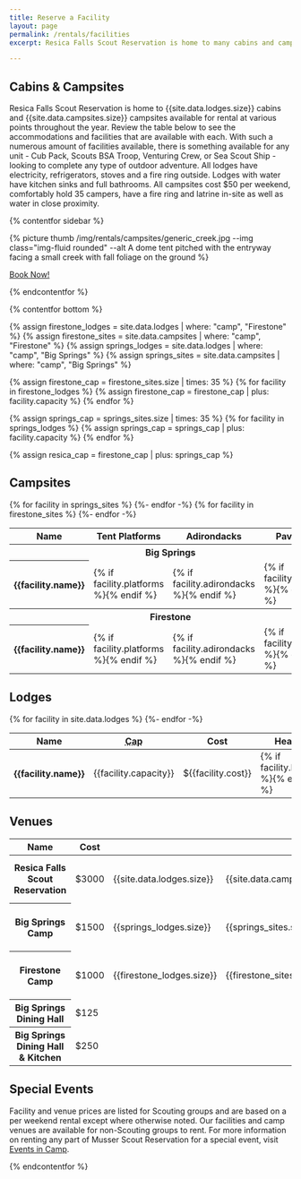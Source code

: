 ```yaml
---
title: Reserve a Facility
layout: page
permalink: /rentals/facilities
excerpt: Resica Falls Scout Reservation is home to many cabins and campsites available for rental throughout the year.

---
```


## Cabins & Campsites
Resica Falls Scout Reservation is home to {{site.data.lodges.size}} cabins and {{site.data.campsites.size}} campsites available for rental at various points throughout the year. Review the table below to see the accommodations and facilities that are available with each. With such a numerous amount of facilities available, there is something available for any unit - Cub Pack, Scouts BSA Troop, Venturing Crew, or Sea Scout Ship - looking to complete any type of outdoor adventure. All lodges have electricity, refrigerators, stoves and a fire ring outside. Lodges with water have kitchen sinks and full bathrooms. All campsites cost $50 per weekend, comfortably hold 35 campers, have a fire ring and latrine in-site as well as water in close proximity.

{% contentfor sidebar %}

{% picture thumb /img/rentals/campsites/generic_creek.jpg --img class="img-fluid rounded" --alt A dome tent pitched with the entryway facing a small creek with fall foliage on the ground %}

<a class="btn btn-primary btn-block" href="https://colbsa.doubleknot.com/facilitysearch/2849" target="_blank">Book Now!</a>

{% endcontentfor %}

{% contentfor bottom %}

{% assign firestone_lodges = site.data.lodges | where: "camp", "Firestone" %}
{% assign firestone_sites = site.data.campsites | where: "camp", "Firestone" %}
{% assign springs_lodges = site.data.lodges | where: "camp", "Big Springs" %}
{% assign springs_sites = site.data.campsites | where: "camp", "Big Springs" %}

{% assign firestone_cap = firestone_sites.size | times: 35 %}
{% for facility in firestone_lodges %}
  {% assign firestone_cap = firestone_cap | plus: facility.capacity %}
{% endfor %}

{% assign springs_cap = springs_sites.size | times: 35 %}
{% for facility in springs_lodges %}
  {% assign springs_cap = springs_cap | plus: facility.capacity %}
{% endfor %}

{% assign resica_cap = firestone_cap | plus: springs_cap %}

<div class="row">
  <div class="col-md-6">
    <h2>Campsites</h2>
    <table class="table table-responsive table-sm text-center">
      <thead>
        <tr class="text-nowrap">
          <th class="text-left" scope="col">Name</th>
          <th scope="col">Tent Platforms</th>
          <th scope="col">Adirondacks</th>
          <th scope="col">Pavilions</th>
        </tr>
      </thead>
      <tbody>
        <tr>
          <th scope="row" colspan="4" class="table-active">Big Springs</th>
        </tr>
      {% for facility in springs_sites %}
        <tr>
          <th class="text-nowrap text-left" scope="row">{{facility.name}}</th>
          <td>{% if facility.platforms %}<i class="fa fa-check"></i>{% endif %}</td>
          <td>{% if facility.adirondacks %}<i class="fa fa-check"></i>{% endif %}</td>
          <td>{% if facility.pavilion %}<i class="fa fa-check"></i>{% endif %}</td>
        </tr>
      {%- endfor -%}
        <tr>
          <th scope="row" colspan="4" class="table-active">Firestone</th>
        </tr>
      {% for facility in firestone_sites %}
        <tr>
          <th class="text-nowrap text-left" scope="row">{{facility.name}}</th>
          <td>{% if facility.platforms %}<i class="fa fa-check"></i>{% endif %}</td>
          <td>{% if facility.adirondacks %}<i class="fa fa-check"></i>{% endif %}</td>
          <td>{% if facility.pavilion %}<i class="fa fa-check"></i>{% endif %}</td>
        </tr>
      {%- endfor -%}
      </tbody>
    </table>
  </div>
  <div class="col-md-6">
    <h2>Lodges</h2>
    <table class="table table-responsive table-sm text-center">
      <thead>
        <tr class="text-nowrap">
          <th class="text-left" scope="col">Name</th>
          <th scope="col"><abbr title="Capacity">Cap</abbr></th>
          <th scope="col">Cost</th>
          <th scope="col">Heat</th>
          <th scope="col">Water</th>
          <th scope="col">Fireplace</th>
          <th scope="col">Wood Stove</th>
        </tr>
      </thead>
      <tbody>
      {% for facility in site.data.lodges %}
        <tr>
          <th class="text-nowrap text-left" scope="row">{{facility.name}}</th>
          <td>{{facility.capacity}}</td>
          <td>&dollar;{{facility.cost}}</td>
          <td>{% if facility.heat %}<i class="fa fa-check"></i>{% endif %}</td>
          <td>{% if facility.water %}<i class="fa fa-check"></i>{% endif %}</td>
          <td>{% if facility.fireplace %}<i class="fa fa-check"></i>{% endif %}</td>
          <td>{% if facility.woodstove %}<i class="fa fa-check"></i>{% endif %}</td>
        </tr>
      {%- endfor -%}
      </tbody>
    </table>
    <h2>Venues</h2>
    <table class="table table-responsive table-sm text-center">
      <thead>
        <tr class="text-nowrap">
          <th class="text-left" scope="col">Name</th>
          <th scope="col">Cost</th>
          <th scope="col"><abbr title="Cabins"><i class="fas fa-home"></i></abbr></th>
          <th scope="col"><abbr title="Campsites"><i class="fas fa-campground"></i></abbr></th>
          <th scope="col"><abbr title="Capacity">Cap</abbr></th>
        </tr>
      </thead>
      <tbody>
        <tr>
          <th class="text-left" scope="row">Resica Falls Scout Reservation</th>
          <td>&dollar;3000</td>
          <td>{{site.data.lodges.size}}</td>
          <td>{{site.data.campsites.size}}</td>
          <td>{{resica_cap | divided_by: 10 | round | times: 10}}</td>
        </tr>
        <tr>
          <th class="text-left" scope="row">Big Springs Camp</th>
          <td>&dollar;1500</td>
          <td>{{springs_lodges.size}}</td>
          <td>{{springs_sites.size}}</td>
          <td>{{springs_cap | divided_by: 10 | round | times: 10}}</td>
        </tr>
        <tr>
          <th class="text-left" scope="row">Firestone Camp</th>
          <td>&dollar;1000</td>
          <td>{{firestone_lodges.size}}</td>
          <td>{{firestone_sites.size}}</td>
          <td>{{firestone_cap | divided_by: 10 | round | times: 10}}</td>
        </tr>
        <tr>
          <th class="text-left" scope="row">Big Springs Dining Hall</th>
          <td>&dollar;125</td>
          <td></td>
          <td></td>
          <td></td>
          <td></td>
        </tr>
        <tr>
          <th class="text-left" scope="row">Big Springs Dining Hall &amp; Kitchen</th>
          <td>&dollar;250</td>
          <td></td>
          <td></td>
          <td></td>
        </tr>
      </tbody>
    </table>
    <h2>Special Events</h2>
    Facility and venue prices are listed for Scouting groups and are based on a per weekend rental except where otherwise noted. Our facilities and camp venues are available for non-Scouting groups to rent. For more information on renting any part of Musser Scout Reservation for a special event, visit <a href="/rentals/private-events">Events in Camp</a>.
  </div>
</div>

{% endcontentfor %}
